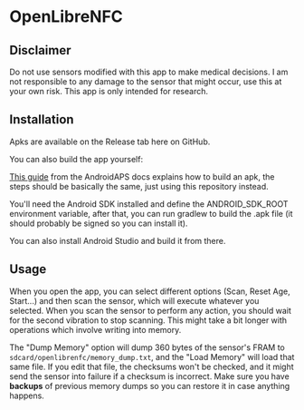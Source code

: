  
# OpenLibreNFC

## Disclaimer
Do not use sensors modified with this app to make medical decisions. I am not responsible to any damage to the sensor that might occur, use this at your own risk. This app is only intended for research.

## Installation

Apks are available on the Release tab here on GitHub.

You can also build the app yourself:

[This guide](https://androidaps.readthedocs.io/en/latest/EN/Installing-AndroidAPS/Building-APK.html) from the AndroidAPS docs explains how to build an apk, the steps should be basically the same, just using this repository instead.

You'll need the Android SDK installed and define the ANDROID_SDK_ROOT environment variable, after that, you can run gradlew to build the .apk file (it should probably be signed so you can install it).

You can also install Android Studio and build it from there.

## Usage
When you open the app, you can select different options (Scan, Reset Age, Start...) and then scan the sensor, which will execute whatever you selected.
When you scan the sensor to perform any action, you should wait for the second vibration to stop scanning. This might take a bit longer with operations which involve writing into memory.

The "Dump Memory" option will dump 360 bytes of the sensor's FRAM to `sdcard/openlibrenfc/memory_dump.txt`, and the "Load Memory" will load that same file. If you edit that file, the checksums won't be checked, and it might send the sensor into failure if a checksum is incorrect. 
Make sure you have **backups** of previous memory dumps so you can restore it in case anything happens.

